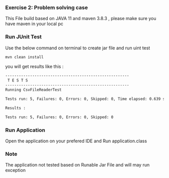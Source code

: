### Exercise 2: Problem solving case

This File build based on JAVA 11 and maven 3.8.3 , please make sure you have maven in your local pc <br/>

### Run JUnit Test
Use the below command on terminal to create jar file and run uint test
```bash
mvn clean install
```

you will get results like this :
```bash
-------------------------------------------------------
 T E S T S
-------------------------------------------------------
Running CsvFileReaderTest

Tests run: 5, Failures: 0, Errors: 0, Skipped: 0, Time elapsed: 0.639 sec

Results :

Tests run: 5, Failures: 0, Errors: 0, Skipped: 0

```

### Run Application
Open the application on your prefered IDE and Run application.class 

### Note
The application not tested based on Runable Jar File and will may run exception

